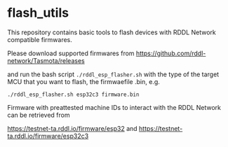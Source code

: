 # flash_utils

This repository contains basic tools to flash devices with RDDL Network compatible firmwares.

Please download supported firmwares from 
https://github.com/rddl-network/Tasmota/releases

and run the bash script ```./rddl_esp_flasher.sh``` with the type of the target MCU that you want to flash, the firmwaefile .bin, e.g.

```
./rddl_esp_flasher.sh esp32c3 firmware.bin
``` 

Firmware with preattested machine IDs to interact with the RDDL Network can be retrieved from

https://testnet-ta.rddl.io/firmware/esp32
and
https://testnet-ta.rddl.io/firmware/esp32c3
